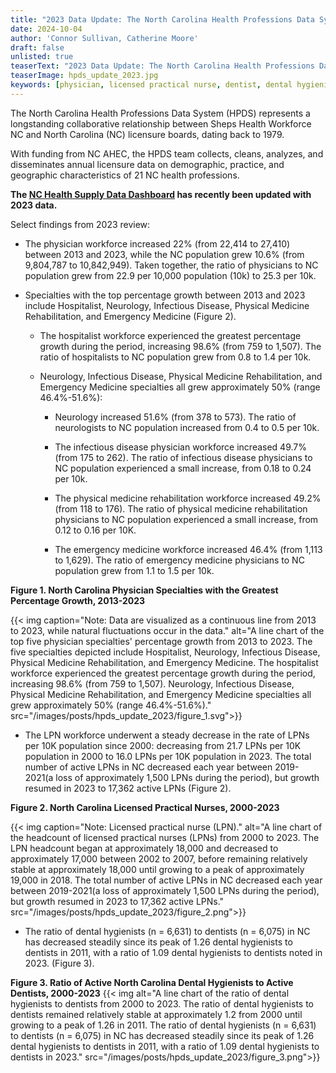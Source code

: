 ```yaml
---
title: "2023 Data Update: The North Carolina Health Professions Data System"
date: 2024-10-04
author: 'Connor Sullivan, Catherine Moore'
draft: false
unlisted: true
teaserText: "2023 Data Update: The North Carolina Health Professions Data System"
teaserImage: hpds_update_2023.jpg
keywords: [physician, licensed practical nurse, dentist, dental hygienist]
---
```


The North Carolina Health Professions Data System (HPDS) represents a longstanding collaborative relationship between Sheps Health Workforce NC and North Carolina (NC) licensure boards, dating back to 1979.

With funding from NC AHEC, the HPDS team collects, cleans, analyzes, and disseminates annual licensure data on demographic, practice, and geographic characteristics of 21 NC health professions.

**The [NC Health Supply Data Dashboard](https://nchealthworkforce.unc.edu/interactive/supply/) has recently been updated with 2023 data.**

Select findings from 2023 review:

- The physician workforce increased 22% (from 22,414 to 27,410) between 2013 and 2023, while the NC population grew 10.6% (from 9,804,787 to 10,842,949). Taken together, the ratio of physicians to NC population grew from 22.9 per 10,000 population (10k) to 25.3 per 10k.

- Specialties with the top percentage growth between 2013 and 2023 include Hospitalist, Neurology, Infectious Disease, Physical Medicine Rehabilitation, and Emergency Medicine (Figure 2).

  - The hospitalist workforce experienced the greatest percentage growth during the period, increasing 98.6% (from 759 to 1,507). The ratio of hospitalists to NC population grew from 0.8 to 1.4 per 10k.

  - Neurology, Infectious Disease, Physical Medicine Rehabilitation, and Emergency Medicine specialties all grew approximately 50% (range 46.4%-51.6%):

    - Neurology increased 51.6% (from 378 to 573). The ratio of neurologists to NC population increased from 0.4 to 0.5 per 10k.

    - The infectious disease physician workforce increased 49.7% (from 175 to 262). The ratio of infectious disease physicians to NC population experienced a small increase, from 0.18 to 0.24 per 10k.

    - The physical medicine rehabilitation workforce increased 49.2% (from 118 to 176). The ratio of physical medicine rehabilitation physicians to NC population experienced a small increase, from 0.12 to 0.16 per 10K.

    - The emergency medicine workforce increased 46.4% (from 1,113 to 1,629). The ratio of emergency medicine physicians to NC population grew from 1.1 to 1.5 per 10k.

**Figure 1. North Carolina Physician Specialties with the Greatest Percentage Growth, 2013-2023**

{{< img caption="Note: Data are visualized as a continuous line from 2013 to 2023, while natural fluctuations occur in the data." alt="A line chart of the top five physician specialties' percentage growth from 2013 to 2023. The five specialties depicted include Hospitalist, Neurology, Infectious Disease, Physical Medicine Rehabilitation, and Emergency Medicine. The hospitalist workforce experienced the greatest percentage growth during the period, increasing 98.6% (from 759 to 1,507). Neurology, Infectious Disease, Physical Medicine Rehabilitation, and Emergency Medicine specialties all grew approximately 50% (range 46.4%-51.6%)."  src="/images/posts/hpds_update_2023/figure_1.svg">}}

- The LPN workforce underwent a steady decrease in the rate of LPNs per 10K population since 2000: decreasing from 21.7 LPNs per 10K population in 2000 to 16.0 LPNs per 10K population in 2023. The total number of active LPNs in NC decreased each year between 2019-2021(a loss of approximately 1,500 LPNs during the period), but growth resumed in 2023 to 17,362 active LPNs (Figure 2).

**Figure 2. North Carolina Licensed Practical Nurses, 2000-2023**

{{< img caption="Note: Licensed practical nurse (LPN)." alt="A line chart of the headcount of licensed practical nurses (LPNs) from 2000 to 2023. The LPN headcount began at approximately 18,000 and decreased to approximately 17,000 between 2002 to 2007, before remaining relatively stable at approximately 18,000 until growing to a peak of approximately 19,000 in 2018. The total number of active LPNs in NC decreased each year between 2019-2021(a loss of approximately 1,500 LPNs during the period), but growth resumed in 2023 to 17,362 active LPNs."  src="/images/posts/hpds_update_2023/figure_2.png">}}

- The ratio of dental hygienists (n = 6,631) to dentists (n = 6,075) in NC has decreased steadily since its peak of 1.26 dental hygienists to dentists in 2011, with a ratio of 1.09 dental hygienists to dentists noted in 2023. (Figure 3).

**Figure 3. Ratio of Active North Carolina Dental Hygienists to Active Dentists, 2000-2023**
{{< img alt="A line chart of the ratio of dental hygienists to dentists from 2000 to 2023. The ratio of dental hygienists to dentists remained relatively stable at approximately 1.2 from 2000 until growing to a peak of 1.26 in 2011. The ratio of dental hygienists (n = 6,631) to dentists (n = 6,075) in NC has decreased steadily since its peak of 1.26 dental hygienists to dentists in 2011, with a ratio of 1.09 dental hygienists to dentists in 2023."  src="/images/posts/hpds_update_2023/figure_3.png">}}
